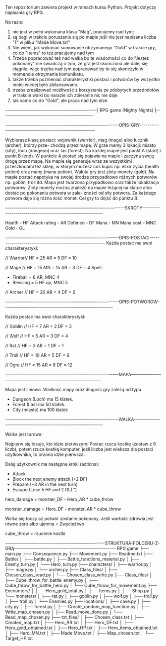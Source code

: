 Ten repositorium zawiera projekt w ramach kursu Python. Projekt dotyczy napisania gry RPG.

Na razie:
1) nie jest w pełni wykonana klasa "Mag", pracujemy nad tym;
2) są bagi w trakcie poruszania się po mapie jeśli nie jest napisana liczba "1" w pliku "Made Move.txt"
3) Nie wiem, jak wykonać sumowanie otrzymanego "Gold" w trakcie gry, co do "Items" to też pracujemy nad tym
4) Trzeba popracować też nad walką bo te wiadomości co do "Jesteś pokonany" nie świadczą o tym, że gra jest skończona ale dalej się ciągnie, więc trzeba nad tym popracować by to się skonczyło
w momencie otrzymania komunikatu.
5) także trzeba pozmeniać charakterystiki postaci i potworów by wszystko mniej wiecej byłó zbilansowano.
6) trzeba zrealizować możliwość z korzystania ze zdobytych przedmiotów w trakcie walki bo narazie ich zbieranie nic nie daje
7) tak samo co do "Gold", ale praca nad tym idze 


----------------------------------------------| RPG game (Nighty Nights) |----------------------------------------------

---------------------------------------------------------OPIS-GRY-------------------------------------------------------

Wybierasz klasę postaci: wojownik (warrior), mag (mage) albo łucznik (archer), którzy prze-
chodzą przez mapę. W grze mamy 3 lokacji: miasto (city), loch (dangeon) oraz las (forest). 
Na każdej mapie jest punkt A (start) i punkt B (end). W punkcie A postać się pojawia na mapie 
i zaczyna swoję drogę przez mapę.
   Na mapie się generuje wraz ze wszystkimi przeszkodami też sklep, w którym możesz coś kupić 
np. elixir życia (health potion) oraz many (mana potion). Waluta gry jest zloty monety (gold).
Na mapie postać napotyka na swojej drodze przypadkowo różnych potworów np. goblin, troll itd.
Mapa jest tworzona przypadkowo oraz także lokalizacja potworów.
Zloty monety można znaleźć na mapie leżącej na klatce albo dostać po pokonaniu potwora w zale-
żności od siły potwora. Za każdego potwora daje się różna ilość monet.
Cel gry to dojść do punktu B.

------------------------------------------------------------SKRÓTY----------------------------------------------------------

Health - HF
Attack rating - AR
Defence - DF
Mana - MN
Mana cost - MNC
Gold - GL

---------------------------------------------------------OPIS-POSTACI-------------------------------------------------------
Każda postać ma swoi charakterystyki:

// Warrior//
HF = 25
AR = 5
DF = 10

// Mage //
HF = 15
MN = 15
AR = 3
DF = 4
Spell:
- Fireball = 8 AR, MNC 4
- Blessing = 5 HF up, MNC 5

// Archer //
HF = 20
AR = 4
DF = 6

---------------------------------------------------------OPIS-POTWORÓW-------------------------------------------------------

Każda postać ma swoi charakterystyki:

// Goblin //
HF = 7
AR = 2
DF = 3

// Wolf //
HF = 5
AR = 3
DF = 4

// Rat //
HF = 3
AR = 1
DF = 1

// Troll //
HF = 10
AR = 5
DF = 6

// Ogre //
HF = 15
AR = 8
DF = 12

---------------------------------------------------------MAPA---------------------------------------------------------------

Mapa jest liniowa. Wielkość mapy oraz długość gry zależą od typu.
- Dungeon (Loch) ma 15 klatek.
- Forest (Las) ma 50 klatek.
- City (miasto) ma 100 klatek

---------------------------------------------------------WALKA--------------------------------------------------------------

Walka jest turowa:

Najpierw się losuje, kto idzie pierwszym:
Postac rzuca kostkę (zestaw z 6 liczb), potem rzuca kostkę komputer, jeśli liczba jest wieksza dla postaci użytkownika, 
to on/ona idzie pierwsza. 

Dalej użytkownik ma następne kroki (actions):
- Attack
- Block the next enemy attack (+2 DF)
- Prepare (+3 AR in the next turn)
- Escape (Lose 5 HF and 2 GL).")

hero_damage = monster_DF - Hero_AR * cube_throw

monster_damage = Hero_DF - monster_AR * cube_throw

Walka się toczy aż potwór zostanie pokonany.
Jeśli wartość zdrowia jest równe zero albo ujemna = Zwycieżtwo


cube_throw = rzucenie kostki

--------------------------------------------------STRUKTURA-FOLDERU-Z-GRĄ---------------------------------------------------
RPG game
├── main.py
├── Consequence.py
├── Movement.py
├── Readme.txt
├── Battle/
│   ├── battle.py
│   ├── Battle_functions_material.py
│   ├── Enemy_turn.py
│   └── Hero_turn.py
├── characters/
│   ├── warrior.py
│   ├── mage.py
│   └── archer.py
├── Class_files/
│   ├── Chosen_class_read.py
│   └── Chosen_class_write.py
├── Class_files/
│   ├── Cube_throw_for_battle_enemy.py
│   ├── Cube_throw_for_battle_hero.py
│   └── Cube_throw_for_movement.py
├── Encounters/
│   ├── Hero_gold_total.py
│   ├── Items.py
│   ├── Shop.py
│   └── monsters/
│   	├── rat.py
│   	├── goblin.py
│   	├── wolf.py
│   	├── troll.py
│   	├── troll.py
│   	└── Enemies.py
├── locations/
│   ├── cave.py
│   ├── city.py
│   ├── forest.py
│   ├── Create_random_map_function.py
│   ├── Write_map_chosen.py
│   ├── Read_move_done.py
│   └── Read_map_chosen.py
├── txt_files/
│   ├── Chosen_class.txt
│   ├── Created_map.txt
│   ├── Hero_AR.txt
│   ├── Hero_DF.txt
│   ├── Hero_gold_obtained.txt
│   ├── Hero_HP.txt
│   ├── Hero_items_obtained.txt
│   ├── Hero_MN.txt
│   ├── Made Move.txt
│   ├── Map_chosen.txt
│   └── Target_HP.txt

